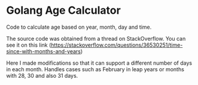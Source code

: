 # Golang Age Calculator
Code to calculate age based on year, month, day and time.

The source code was obtained from a thread on StackOverflow. You can see it on this link (https://stackoverflow.com/questions/36530251/time-since-with-months-and-years)

Here I made modifications so that it can support a different number of days in each month. Handles cases such as February in leap years or months with 28, 30 and also 31 days.